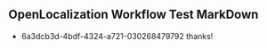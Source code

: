 ## OpenLocalization Workflow Test MarkDown
* 6a3dcb3d-4bdf-4324-a721-030268479792 thanks!

<!--HONumber=Aug16_HO1-->


